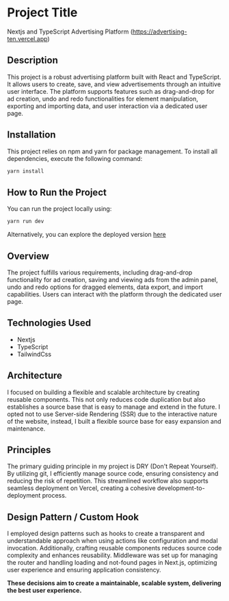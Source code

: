 # Project Title

Nextjs and TypeScript Advertising Platform (https://advertising-ten.vercel.app)

## Description

This project is a robust advertising platform built with React and TypeScript. It allows users to create, save, and view
advertisements through an intuitive user interface. The platform supports features such as drag-and-drop for ad
creation, undo and redo functionalities for element manipulation, exporting and importing data, and user interaction via
a dedicated user page.

## Installation

This project relies on npm and yarn for package management. To install all dependencies, execute the following command:

```sh
yarn install
```

## How to Run the Project

You can run the project locally using:

```sh
yarn run dev
```

Alternatively, you can explore the deployed version [here](https://advertising-ten.vercel.app 'Deloy')

## Overview

The project fulfills various requirements, including drag-and-drop functionality for ad creation, saving and viewing ads
from the admin panel, undo and redo options for dragged elements, data export, and import capabilities. Users can
interact with the platform through the dedicated user page.

## Technologies Used

- Nextjs
- TypeScript
- TailwindCss

## Architecture

I focused on building a flexible and scalable architecture by creating reusable components. This not only reduces code
duplication but also establishes a source base that is easy to manage and extend in the future. I opted not to use
Server-side Rendering (SSR) due to the interactive nature of the website, instead, I built a flexible source base for
easy expansion and maintenance.

## Principles

The primary guiding principle in my project is DRY (Don't Repeat Yourself). By utilizing git, I efficiently manage
source code, ensuring consistency and reducing the risk of repetition. This streamlined workflow also supports seamless
deployment on Vercel, creating a cohesive development-to-deployment process.

## Design Pattern / Custom Hook

I employed design patterns such as hooks to create a transparent and understandable approach when using actions like
configuration and modal invocation. Additionally, crafting reusable components reduces source code complexity and
enhances reusability. Middleware was set up for managing the router and handling loading and not-found pages in Next.js,
optimizing user experience and ensuring application consistency.

**These decisions aim to create a maintainable, scalable system, delivering the best user experience.**
